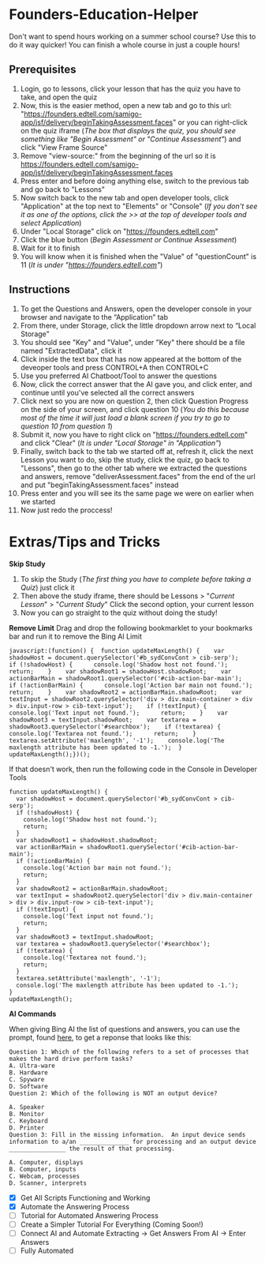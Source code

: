 # Founders-Education-Helper
Don't want to spend hours working on a summer school course? Use this to do it way quicker! You can finish a whole course in just a couple hours!


## **Prerequisites** 
 1. Login, go to lessons, click your lesson that has the quiz you have to take, and open the quiz
 2. Now, this is the easier method, open a new tab and go to this url: "https://founders.edtell.com/samigo-app/jsf/delivery/beginTakingAssessment.faces" or you can right-click on the quiz iframe (_The box that displays the quiz, you should see something like "Begin Assessment" or "Continue Assessment"_) and click "View Frame Source"
 4. Remove "view-source:" from the beginning of the url so it is https://founders.edtell.com/samigo-app/jsf/delivery/beginTakingAssessment.faces
 5. Press enter and before doing anything else, switch to the previous tab and go back to "Lessons"
 6. Now switch back to the new tab and open developer tools, click "Application" at the top next to "Elements" or "Console" (_If you don't see it as one of the options, click the >> at the top of developer tools and select Application_)
 7. Under "Local Storage" click on "https://founders.edtell.com"
 8. Click the blue button (_Begin Assessment or Continue Assessment_)
 9. Wait for it to finish
 10. You will know when it is finished when the "Value" of "questionCount" is 11 (_It is under "https://founders.edtell.com"_)


## **Instructions**

1. To get the Questions and Answers, open the developer console in your browser and navigate to the “Application” tab
2. From there, under Storage, click the little dropdown arrow next to “Local Storage”
3. You should see "Key" and "Value", under "Key" there should be a file named "ExtractedData", click it
4. Click inside the text box that has now appeared at the bottom of the deveoper tools and press CONTROL+A then CONTROL+C
5. Use you preferred AI Chatboot/Tool to answer the questions
6. Now, click the correct answer that the AI gave you, and click enter, and continue until you've selected all the correct answers
7. Click next so you are now on question 2, then click Question Progress on the side of your screen, and click question 10 (_You do this because most of the time it will just load a blank screen if you try to go to question 10 from question 1_)
8. Submit it, now you have to right click on "https://founders.edtell.com" and click "Clear" (_It is under "Local Storage" in "Application"_)
9. Finally, switch back to the tab we started off at, refresh it, click the next Lesson you want to do, skip the study, click the quiz, go back to "Lessons", then go to the other tab where we extracted the questions and answers, remove "deliverAssessment.faces" from the end of the url and put "beginTakingAssessment.faces" instead
10. Press enter and you will see its the same page we were on earlier when we started
11. Now just redo the proccess!


# **Extras/Tips and Tricks**
**Skip Study**
  1. To skip the Study (_The first thing you have to complete before taking a Quiz_) just click it
  2. Then above the study iframe, there should be Lessons  >  "_Current Lesson_"  >  "_Current Study_" Click the second option, your current lesson
  3. Now you can go straight to the quiz without doing the study!

**Remove Limit**
Drag and drop the following bookmarklet to your bookmarks bar and run it to remove the Bing AI Limit
```
javascript:(function() {  function updateMaxLength() {    var shadowHost = document.querySelector('#b_sydConvCont > cib-serp');    if (!shadowHost) {      console.log('Shadow host not found.');      return;    }    var shadowRoot1 = shadowHost.shadowRoot;    var actionBarMain = shadowRoot1.querySelector('#cib-action-bar-main');    if (!actionBarMain) {      console.log('Action bar main not found.');      return;    }    var shadowRoot2 = actionBarMain.shadowRoot;    var textInput = shadowRoot2.querySelector('div > div.main-container > div > div.input-row > cib-text-input');    if (!textInput) {      console.log('Text input not found.');      return;    }    var shadowRoot3 = textInput.shadowRoot;    var textarea = shadowRoot3.querySelector('#searchbox');    if (!textarea) {      console.log('Textarea not found.');      return;    }    textarea.setAttribute('maxlength', '-1');    console.log('The maxlength attribute has been updated to -1.');  }  updateMaxLength();})();
```
If that doesn't work, then run the following code in the Console in Developer Tools
```
function updateMaxLength() {
  var shadowHost = document.querySelector('#b_sydConvCont > cib-serp');
  if (!shadowHost) {
    console.log('Shadow host not found.');
    return;
  }
  var shadowRoot1 = shadowHost.shadowRoot;
  var actionBarMain = shadowRoot1.querySelector('#cib-action-bar-main');
  if (!actionBarMain) {
    console.log('Action bar main not found.');
    return;
  }
  var shadowRoot2 = actionBarMain.shadowRoot;
  var textInput = shadowRoot2.querySelector('div > div.main-container > div > div.input-row > cib-text-input');
  if (!textInput) {
    console.log('Text input not found.');
    return;
  }
  var shadowRoot3 = textInput.shadowRoot;
  var textarea = shadowRoot3.querySelector('#searchbox');
  if (!textarea) {
    console.log('Textarea not found.');
    return;
  }
  textarea.setAttribute('maxlength', '-1');
  console.log('The maxlength attribute has been updated to -1.');
}
updateMaxLength();
```

**AI Commands**
  
  When giving Bing AI the list of questions and answers, you can use the prompt, found [here](https://github.com/HackrTP/Founders-Education-Helper/blob/main/BingAIPrompt), to get a reponse that looks like this:
  ```
  Question 1: Which of the following refers to a set of processes that makes the hard drive perform tasks?
  A. Ultra-ware
  B. Hardware
  C. Spyware
  D. Software
  Question 2: Which of the following is NOT an output device?
  
  A. Speaker
  B. Monitor
  C. Keyboard
  D. Printer
  Question 3: Fill in the missing information.  An input device sends information to a/an ______________ for processing and an output device ________________ the result of that processing.
  
  A. Computer, displays
  B. Computer, inputs
  C. Webcam, processes
  D. Scanner, interprets
  ```


- [x] Get All Scripts Functioning and Working
- [x] Automate the Answering Process
- [ ] Tutorial for Automated Answering Process
- [ ] Create a Simpler Tutorial For Everything (Coming Soon!)
- [ ] Connect AI and Automate Extracting → Get Answers From AI → Enter Answers
- [ ] Fully Automated
